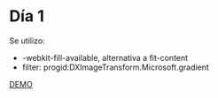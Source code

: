 # Día 1

Se utilizo:

- -webkit-fill-available, alternativa a fit-content
- filter: progid:DXImageTransform.Microsoft.gradient

[DEMO](https://miguelhg2351.github.io/100-days-css/001)